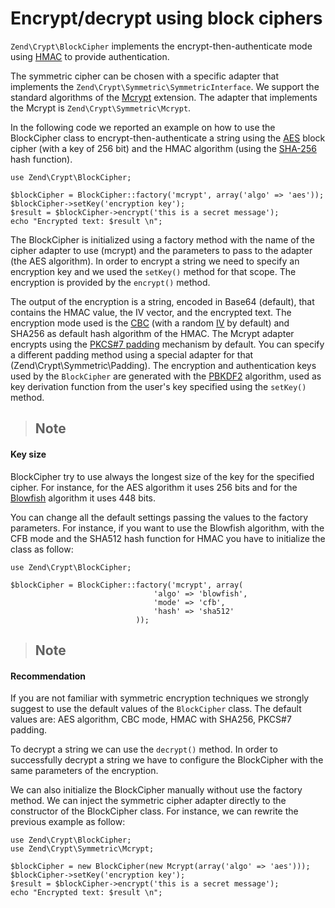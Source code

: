 # Encrypt/decrypt using block ciphers

`Zend\Crypt\BlockCipher` implements the encrypt-then-authenticate mode using
[HMAC](http://en.wikipedia.org/wiki/HMAC) to provide authentication.

The symmetric cipher can be chosen with a specific adapter that implements the
`Zend\Crypt\Symmetric\SymmetricInterface`. We support the standard algorithms of the
[Mcrypt](http://php.net/manual/en/book.mcrypt.php) extension. The adapter that implements the Mcrypt
is `Zend\Crypt\Symmetric\Mcrypt`.

In the following code we reported an example on how to use the BlockCipher class to
encrypt-then-authenticate a string using the
[AES](http://en.wikipedia.org/wiki/Advanced_Encryption_Standard) block cipher (with a key of 256
bit) and the HMAC algorithm (using the [SHA-256](http://en.wikipedia.org/wiki/SHA-2) hash function).

``` sourceCode
use Zend\Crypt\BlockCipher;

$blockCipher = BlockCipher::factory('mcrypt', array('algo' => 'aes'));
$blockCipher->setKey('encryption key');
$result = $blockCipher->encrypt('this is a secret message');
echo "Encrypted text: $result \n";
```

The BlockCipher is initialized using a factory method with the name of the cipher adapter to use
(mcrypt) and the parameters to pass to the adapter (the AES algorithm). In order to encrypt a string
we need to specify an encryption key and we used the `setKey()` method for that scope. The
encryption is provided by the `encrypt()` method.

The output of the encryption is a string, encoded in Base64 (default), that contains the HMAC value,
the IV vector, and the encrypted text. The encryption mode used is the
[CBC](http://en.wikipedia.org/wiki/Block_cipher_modes_of_operation#Cipher-block_chaining_.28CBC.29)
(with a random [IV](http://en.wikipedia.org/wiki/Initialization_vector) by default) and SHA256 as
default hash algorithm of the HMAC. The Mcrypt adapter encrypts using the [PKCS\#7
padding](http://en.wikipedia.org/wiki/Padding_%28cryptography%29) mechanism by default. You can
specify a different padding method using a special adapter for that
(Zend\\Crypt\\Symmetric\\Padding). The encryption and authentication keys used by the `BlockCipher`
are generated with the [PBKDF2](http://en.wikipedia.org/wiki/PBKDF2) algorithm, used as key
derivation function from the user's key specified using the `setKey()` method.

> ## Note
#### Key size
BlockCipher try to use always the longest size of the key for the specified cipher. For instance,
for the AES algorithm it uses 256 bits and for the
[Blowfish](http://en.wikipedia.org/wiki/Blowfish_%28cipher%29) algorithm it uses 448 bits.

You can change all the default settings passing the values to the factory parameters. For instance,
if you want to use the Blowfish algorithm, with the CFB mode and the SHA512 hash function for HMAC
you have to initialize the class as follow:

``` sourceCode
use Zend\Crypt\BlockCipher;

$blockCipher = BlockCipher::factory('mcrypt', array(
                                'algo' => 'blowfish',
                                'mode' => 'cfb',
                                'hash' => 'sha512'
                            ));
```

> ## Note
#### Recommendation
If you are not familiar with symmetric encryption techniques we strongly suggest to use the default
values of the `BlockCipher` class. The default values are: AES algorithm, CBC mode, HMAC with
SHA256, PKCS\#7 padding.

To decrypt a string we can use the `decrypt()` method. In order to successfully decrypt a string we
have to configure the BlockCipher with the same parameters of the encryption.

We can also initialize the BlockCipher manually without use the factory method. We can inject the
symmetric cipher adapter directly to the constructor of the BlockCipher class. For instance, we can
rewrite the previous example as follow:

``` sourceCode
use Zend\Crypt\BlockCipher;
use Zend\Crypt\Symmetric\Mcrypt;

$blockCipher = new BlockCipher(new Mcrypt(array('algo' => 'aes')));
$blockCipher->setKey('encryption key');
$result = $blockCipher->encrypt('this is a secret message');
echo "Encrypted text: $result \n";
```
